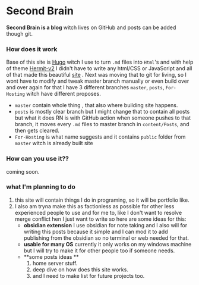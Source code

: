 # Second Brain
 **Second Brain is a blog** witch lives on GitHub and posts can be added though git.
 ### How does it work
  Base of this site is [Hugo](https://gohugo.io/) witch I use to turn `.md` files into `Html`'s and with help of theme [Hermit-v2](https://themes.gohugo.io/themes/hermit-v2/) I didn't have to write any html/CSS or JavaScript  and all of that made this beautiful [site](https://demetrebadzaradze.github.io/Second-Brain/en/) .
  Next was moving that to git for living, so I wont have to modify and tweak master branch manually or even build over and over again for that I have 3 different branches `master`, `posts`, `For-Hosting` witch have different proposes.
  - `master` contain whole thing , that also where building site happens.
  - `posts` is mostly clear branch but I might change that to contain all posts but what it does RN is with GitHub action when someone pushes to that branch, it moves every `.md` files to master branch in `content/Posts`, and then gets cleared.
  - `For-Hosting` is what name suggests and it contains `public` folder from `master` witch is already built site 
  ### How can you use it??
   coming soon.
  ### what I'm planning to do
  1. this site will contain things I do in programing, so it will be portfolio like.
  2. I also am tryna make this as factionless as possible for other less experienced people to use and for me to, like I don't want to resolve merge conflict hen I just want to write so here are some ideas for this:
	  - **obsidian extension**
		  I use obsidian for note taking and I also will for writing this posts because it simple and  I can mod it to add publishing from the obsidian so no terminal or web needed for that.  
	 - **usable for many OS** 
		 currently it only works on my windows machine but I will try to make it for other people too if someone needs.
	  - **some posts ideas **
		   1. home server stuff.
		   2. deep dive on how does this site works.
		   3. and I need to make list for future projects too.
